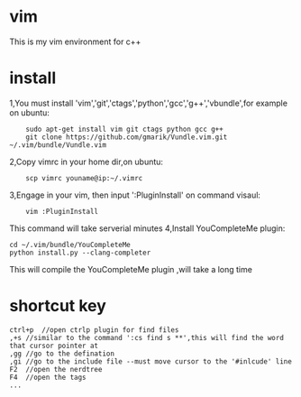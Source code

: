 # vim
This is my vim environment for c++

# install
1,You must install 'vim','git','ctags','python','gcc','g++','vbundle',for example on ubuntu:
```
	sudo apt-get install vim git ctags python gcc g++ 
	git clone https://github.com/gmarik/Vundle.vim.git ~/.vim/bundle/Vundle.vim
```
2,Copy vimrc in your home dir,on ubuntu:
```
	scp vimrc youname@ip:~/.vimrc
```
3,Engage in your vim, then input ':PluginInstall' on command visaul:
```
	vim :PluginInstall
```
  This command will take serverial minutes
4,Install YouCompleteMe plugin:
```
cd ~/.vim/bundle/YouCompleteMe
python install.py --clang-completer
```
  This will compile the YouCompleteMe plugin ,will take a long time
	
# shortcut key
```
ctrl+p	//open ctrlp plugin for find files
,+s	//similar to the command ':cs find s **',this will find the word that cursor pointer at
,gg	//go to the defination
,gi	//go to the include file --must move cursor to the '#inlcude' line
F2	//open the nerdtree
F4	//open the tags
...
```
